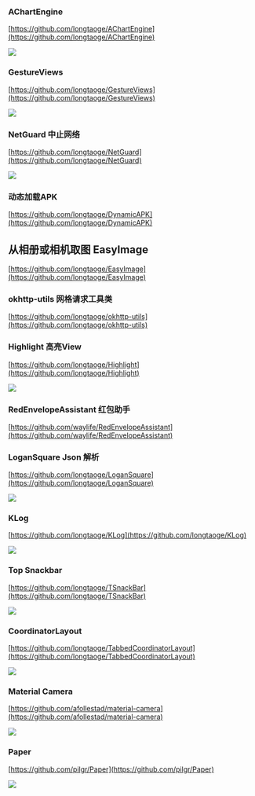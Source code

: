 

### AChartEngine ###

[https://github.com/longtaoge/AChartEngine](https://github.com/longtaoge/AChartEngine)

![](https://github.com/wangjia55/AChartEngine/raw/master/screenshot/chart_2.png)


### GestureViews ###

[https://github.com/longtaoge/GestureViews](https://github.com/longtaoge/GestureViews)


![](https://github.com/alexvasilkov/GestureViews/raw/master/sample/art/demo.gif)

### NetGuard  中止网络 ###

[https://github.com/longtaoge/NetGuard](https://github.com/longtaoge/NetGuard)


![](https://github.com/longtaoge/NetGuard/raw/master/screenshot.png)



### 动态加载APK ###
[https://github.com/longtaoge/DynamicAPK](https://github.com/longtaoge/DynamicAPK)


##  从相册或相机取图 EasyImage ##

[https://github.com/longtaoge/EasyImage](https://github.com/longtaoge/EasyImage)

### okhttp-utils 网格请求工具类 ###

[https://github.com/longtaoge/okhttp-utils](https://github.com/longtaoge/okhttp-utils)


### Highlight 高亮View ###

[https://github.com/longtaoge/Highlight](https://github.com/longtaoge/Highlight)

![](https://github.com/longtaoge/Highlight/raw/master/highlight2.gif)



### RedEnvelopeAssistant 红包助手 ###

[https://github.com/waylife/RedEnvelopeAssistant](https://github.com/waylife/RedEnvelopeAssistant)



### LoganSquare  Json 解析  ###
[https://github.com/longtaoge/LoganSquare](https://github.com/longtaoge/LoganSquare)

![](https://github.com/longtaoge/LoganSquare/raw/master/docs/benchmarks.jpg)

### KLog ###

[https://github.com/longtaoge/KLog](https://github.com/longtaoge/KLog)

![](https://github.com/ZhaoKaiQiang/KLog/raw/master/image/demo.gif)


### Top Snackbar ###

[https://github.com/longtaoge/TSnackBar](https://github.com/longtaoge/TSnackBar)

![](https://raw.githubusercontent.com/AndreiD/TSnackBar/master/app/snackbar.gif)


### CoordinatorLayout ###

[https://github.com/longtaoge/TabbedCoordinatorLayout](https://github.com/longtaoge/TabbedCoordinatorLayout)


![](https://github.com/longtaoge/TabbedCoordinatorLayout)

### Material Camera ###
[https://github.com/afollestad/material-camera](https://github.com/afollestad/material-camera)

![](https://raw.githubusercontent.com/afollestad/material-camera/master/art/deviceart.png)


### Paper ###

[https://github.com/pilgr/Paper](https://github.com/pilgr/Paper)

![](https://github.com/longtaoge/Paper/raw/master/paper_icon.png)
